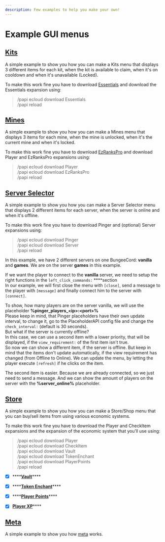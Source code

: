 ```yaml
---
description: Few examples to help you make your own!
---
```


# Example GUI menus

## [**Kits**](https://github.com/help-chat/DeluxeMenus/blob/master/gui_menus/kits.yml)

A simple example to show you how you can make a Kits menu that displays 3 different items for each kit, when the kit is available to claim, when it's on cooldown and when it's unavailable \(Locked\).  
  
To make this work fine you have to download [Essentials](https://ci.ender.zone/job/EssentialsX/lastSuccessfulBuild/) and download the Essentials expansion using:

> /papi ecloud download Essentials  
> /papi reload

## [**Mines**](https://github.com/help-chat/DeluxeMenus/blob/master/gui_menus/mines.yml)

A simple example to show you how you can make a Mines menu that displays 3 items for each mine, when the mine is unlocked, when it's the current mine and when it's locked.  
  
To make this work fine you have to download [EzRanksPro](https://www.spigotmc.org/resources/10731/) and download Player and EzRanksPro expansions using:

> /papi ecloud download Player  
> /papi ecloud download EzRanksPro  
> /papi reload

## [**Server Selector**](https://github.com/help-chat/DeluxeMenus/blob/master/gui_menus/serverselector.yml)

A simple example to show you how you can make a Server Selector menu that displays 2 different items for each server, when the server is online and when it's offline.  
  
To make this work fine you have to download Pinger and \(optional\) Server expansions using:

> /papi ecloud download Pinger  
> /papi ecloud download Server  
> /papi reload

In this example, we have 2 different servers on one BungeeCord: **vanilla** and **games**. We are on the server **games** in this example.

If we want the player to connect to the **vanilla** server, we need to setup the right functions in the `left_click_commands:` ****section   
In our example, we will first close the menu with `[close]`, send a message to the player with `[message]` and finally connect him to the server with `[connect]`.

To show, how many players are on the server vanilla, we will use the placeholder **%pinger\_players\_&lt;ip&gt;:&lt;port&gt;%**  
Please keep in mind, that Pinger placeholders have their own update interval, to change it, go to the PlaceholderAPI config file and change the `check_interval:` \(default is 30 seconds\).  
But what if the server is currently offline?  
In this case, we can use a second item with a lower priority, that will be displayed, if the `view_requirement:` of the first item isn't true.  
So now we can show a different item, if the server is offline. But keep in mind that the items don't update automatically, if the view requirement has changed \(from Offline to Online\). We can update the menu, by letting the player execute `[refresh]` if he clicks on the item.

The second item is easier. Because we are already connected, so we just need to send a message. And we can show the amount of players on the server with the **%server\_online%** placeholder.

## [**Store**](https://github.com/help-chat/DeluxeMenus/blob/master/gui_menus/store.yml)

A simple example to show you how you can make a Store/Shop menu that you can buy/sell items from using various economic systems.  
  
To make this work fine you have to download the Player and CheckItem expansions and the expansion of the economic system that you'll use using:

> /papi ecloud download Player  
> /papi ecloud download CheckItem  
> /papi ecloud download Vault  
> /papi ecloud download TokenEnchant  
> /papi ecloud download PlayerPoints  
> /papi reload

* [x] \*\*\*\*[**Vault**](https://github.com/help-chat/DeluxeMenus/blob/master/gui_menus/store.yml#L18-L59)\*\*\*\*
* [x] \*\*\*\*[**Token Enchant**](https://github.com/help-chat/DeluxeMenus/blob/master/gui_menus/store.yml#L61-L106)\*\*\*\*
* [x] \*\*\*\*[**Player Points**](https://github.com/help-chat/DeluxeMenus/blob/master/gui_menus/store.yml#L108-L150)\*\*\*\*
* [x] [**Player XP**](https://github.com/help-chat/DeluxeMenus/blob/master/gui_menus/store.yml#L152-L195)\*\*\*\*


## [**Meta**](https://github.com/help-chat/DeluxeMenus/blob/master/gui_menus/store.yml)

A simple example to show you how [meta](options-and-configurations/#actions-types) works.
